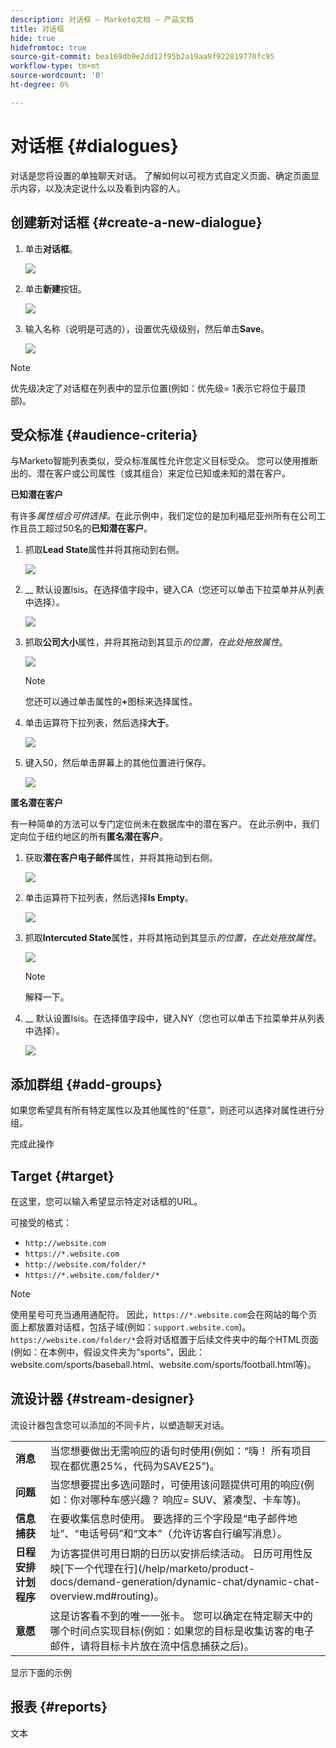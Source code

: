 ```yaml
---
description: 对话框 — Marketo文档 — 产品文档
title: 对话框
hide: true
hidefromtoc: true
source-git-commit: bea169db9e2dd12f95b2a19aa9f922819770fc95
workflow-type: tm+mt
source-wordcount: '0'
ht-degree: 0%

---
```


# 对话框 {#dialogues}

对话是您将设置的单独聊天对话。 了解如何以可视方式自定义页面、确定页面显示内容，以及决定说什么以及看到内容的人。

## 创建新对话框 {#create-a-new-dialogue}

1. 单击&#x200B;**对话框**。

   ![](assets/dialogues-1.png)

1. 单击&#x200B;**新建**&#x200B;按钮。

   ![](assets/dialogues-2.png)

1. 输入名称（说明是可选的），设置优先级级别，然后单击&#x200B;**Save**。

   ![](assets/dialogues-3.png)

>[!NOTE]
>
>优先级决定了对话框在列表中的显示位置(例如：优先级= 1表示它将位于最顶部)。

## 受众标准 {#audience-criteria}

与Marketo智能列表类似，受众标准属性允许您定义目标受众。 您可以使用推断出的、潜在客户或公司属性（或其组合）来定位已知或未知的潜在客户。

**已知潜在客户**

有许多&#x200B;_属性组合可供选择。_&#x200B;在此示例中，我们定位的是加利福尼亚州所有在公司工作且员工超过50名的&#x200B;**已知潜在客户**。

1. 抓取&#x200B;**Lead State**&#x200B;属性并将其拖动到右侧。

   ![](assets/dialogues-4.png)

1. __ 默认设置Isis。在选择值字段中，键入CA（您还可以单击下拉菜单并从列表中选择）。

   ![](assets/dialogues-5.png)

1. 抓取&#x200B;**公司大小**&#x200B;属性，并将其拖动到其显示&#x200B;_的位置，在此处拖放属性_。

   ![](assets/dialogues-6.png)

   >[!NOTE]
   >
   >您还可以通过单击属性的&#x200B;**+**&#x200B;图标来选择属性。

1. 单击运算符下拉列表，然后选择&#x200B;**大于**。

   ![](assets/dialogues-7.png)

1. 键入50，然后单击屏幕上的其他位置进行保存。

   ![](assets/dialogues-8.png)

**匿名潜在客户**

有一种简单的方法可以专门定位尚未在数据库中的潜在客户。 在此示例中，我们定向位于纽约地区的所有&#x200B;**匿名潜在客户**。

1. 获取&#x200B;**潜在客户电子邮件**&#x200B;属性，并将其拖动到右侧。

   ![](assets/dialogues-9.png)

1. 单击运算符下拉列表，然后选择&#x200B;**Is Empty**。

   ![](assets/dialogues-10.png)

1. 抓取&#x200B;**Intercuted State**&#x200B;属性，并将其拖动到其显示&#x200B;_的位置，在此处拖放属性_。

   ![](assets/dialogues-11.png)

   >[!NOTE]
   >
   >解释一下。

1. __ 默认设置Isis。在选择值字段中，键入NY（您也可以单击下拉菜单并从列表中选择）。

   ![](assets/dialogues-12.png)

## 添加群组 {#add-groups}

如果您希望具有所有特定属性以及其他属性的“任意”，则还可以选择对属性进行分组。

完成此操作

## Target {#target}

在这里，您可以输入希望显示特定对话框的URL。

可接受的格式：

* `http://website.com`
* `https://*.website.com`
* `http://website.com/folder/*`
* `https://*.website.com/folder/*`

>[!NOTE]
>
>使用星号可充当通用通配符。 因此，`https://*.website.com`会在网站的每个页面上都放置对话框，包括子域(例如：`support.website.com`)。 `https://website.com/folder/*`会将对话框置于后续文件夹中的每个HTML页面(例如：在本例中，假设文件夹为“sports”，因此：website.com/sports/baseball.html、website.com/sports/football.html等)。

## 流设计器 {#stream-designer}

流设计器包含您可以添加的不同卡片，以塑造聊天对话。

<table>
 <tr>
  <td><strong>消息</strong></td>
  <td>当您想要做出无需响应的语句时使用(例如：“嗨！ 所有项目现在都优惠25%，代码为SAVE25”)。
</td>
 </tr>
 <tr>
  <td><strong>问题</strong></td>
  <td>当您想要提出多选问题时，可使用该问题提供可用的响应(例如：你对哪种车感兴趣？ 响应= SUV、紧凑型、卡车等)。</td>
 </tr>
 <tr>
  <td><strong>信息捕获</strong></td>
  <td>在要收集信息时使用。 要选择的三个字段是“电子邮件地址”、“电话号码”和“文本”（允许访客自行编写消息）。</td>
 </tr>
 <tr>
  <td><strong>日程安排计划程序</strong></td>
  <td>为访客提供可用日期的日历以安排后续活动。 日历可用性反映[下一个代理在行](/help/marketo/product-docs/demand-generation/dynamic-chat/dynamic-chat-overview.md#routing)。</td>
 </tr>
 <tr>
  <td><strong>意愿</strong></td>
  <td>这是访客看不到的唯一一张卡。 您可以确定在特定聊天中的哪个时间点实现目标(例如：如果您的目标是收集访客的电子邮件，请将目标卡片放在流中信息捕获之后)。</td>
 </tr>
</table>

显示下面的示例

## 报表 {#reports}

文本
